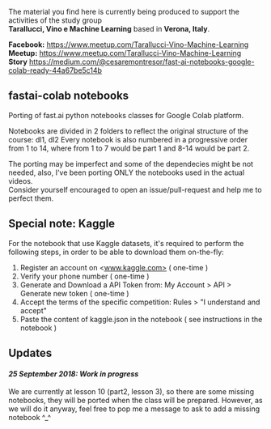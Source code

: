 The material you find here is currently being produced to support the activities of the study group   
**Tarallucci, Vino e Machine Learning** based in **Verona, Italy**.  

**Facebook:** <https://www.meetup.com/Tarallucci-Vino-Machine-Learning>   
**Meetup:** <https://www.meetup.com/Tarallucci-Vino-Machine-Learning>   
**Story** <https://medium.com/@cesaremontresor/fast-ai-notebooks-google-colab-ready-44a67be5c14b>



## fastai-colab notebooks
Porting of fast.ai python notebooks classes for Google Colab platform.

Notebooks are divided in 2 folders to reflect the original structure of the course: dl1, dl2
Every notebook is also numbered in a progressive order from 1 to 14, where from 1 to 7 would be part 1 and 8-14 would be part 2.

The porting may be imperfect and some of the dependecies might be not needed, also, I've been porting ONLY the notebooks used in the actual videos.  
Consider yourself encouraged to open an issue/pull-request and help me to perfect them.

## Special note: Kaggle

For the notebook that use Kaggle datasets, it's required to perform the following steps,  in order to be able to download them on-the-fly:  
  
1. Register an account on <www.kaggle.com> ( one-time )  
2. Verify your phone number ( one-time )  
3. Generate and Download a API Token from: My Account > API > Generate new token ( one-time )   
4. Accept the terms of the specific competition: Rules > "I understand and accept"
5. Paste the content of kaggle.json in the notebook ( see instructions in the notebook )  

## Updates
#### *25 September 2018: Work in progress*   
We are currently at lesson 10 (part2, lesson 3), so there are some missing notebooks, they will be ported when the class will be prepared. However, as we will do it anyway, feel free to pop me a message to ask to add a missing notebook ^_^ 
